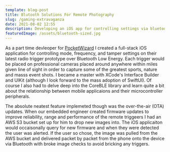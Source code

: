 ```yaml
---
template: blog-post
title: Blutooth Solutions For Remote Photography
slug: /gaming-extravaganza
date: 2021-08-02 12:55
description: Developing an iOS app for controlling settings via bluetooth on remote camera triggers for professional photography.
featuredImage: /assets/bluetooth-sized.jpg
---
```


As a part time devleoper for [PocketWizard](https://pocketwizard.com) I created a full-stack iOS
application for controlling mode, frequency, and tamper settings on their latest radio trigger prototype over 
Bluetooth Low Energy. Each trigger would be placed on professional cameras placed around anywhere within 
miles given line of sight in order to capture some of the greatest sports, nature and masss event shots.
I became a master with XCode's Interface Builder and UIKit (although I look forward to the mass adoption of SwiftUI).
Of course I also had to delve deep into the CoreBLE library and learn quite a bit about the relationship between
mobile applicaions and their microcontroller peripherals. 

The absolute neatest feature implemeted though was the over-the-air (OTA) updates. When our embedded engineer created
firmware updates to improve reliability, range and performance of the remote triggeers I had an AWS S3 bucket set up for
him to drop new images into. The iOS applicaiton would occaisonally query for new firmware and when they were detected the user was 
alerted. If the user so chose, the image was pulled from the AWS bucket and delivered packet by packet from the phone onto the 
device via Bluetooth with broke image checks to avoid bricking any triggers.
